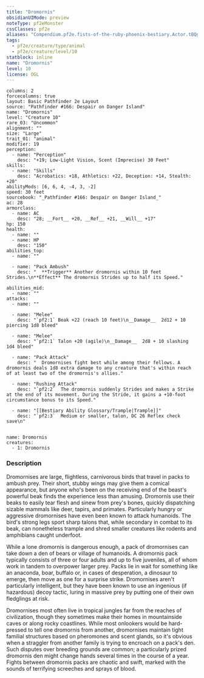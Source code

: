 ```yaml
---
title: "Dromornis"
obsidianUIMode: preview
noteType: pf2eMonster
cssClasses: pf2e
aliases: "Compendium.pf2e.fists-of-the-ruby-phoenix-bestiary.Actor.tBQgipDUVhamBNrZ" 
tags:
  - pf2e/creature/type/animal
  - pf2e/creature/level/10
statblock: inline
name: "Dromornis"
level: 10
license: OGL
---
```


```statblock
columns: 2
forcecolumns: true
layout: Basic Pathfinder 2e Layout
source: "Pathfinder #166: Despair on Danger Island"
name: "Dromornis"
level: "Creature 10"
rare_03: "Uncommon"
alignment: ""
size: "Large"
trait_01: "animal"
modifier: 19
perception:
  - name: "Perception"
    desc: "+19; Low-Light Vision, Scent (Imprecise) 30 Feet"
skills:
  - name: "Skills"
    desc: "Acrobatics: +18, Athletics: +22, Deception: +14, Stealth: +20"
abilityMods: [6, 6, 4, -4, 3, -2]
speed: 30 feet
sourcebook: "_Pathfinder #166: Despair on Danger Island_"
ac: 28
armorclass:
  - name: AC
    desc: "28; __Fort__ +20, __Ref__ +21, __Will__ +17"
hp: 150
health:
  - name: ""
  - name: HP
    desc: "150"
abilities_top:
  - name: ""

  - name: "Pack Ambush"
    desc: "  **Trigger** Another dromornis within 10 feet Strides.\n**Effect** The dromornis Strides up to half its Speed."

abilities_mid:
  - name: ""
attacks:
  - name: ""

  - name: "Melee"
    desc: "`pf2:1` Beak +22 (reach 10 feet)\n__Damage__  2d12 + 10 piercing 1d8 bleed"

  - name: "Melee"
    desc: "`pf2:1` Talon +20 (agile)\n__Damage__  2d8 + 10 slashing 1d4 bleed"

  - name: "Pack Attack"
    desc: "  Dromornises fight best while among their fellows. A dromornis deals 1d8 extra damage to any creature that's within reach of at least two of the dromornis's allies."

  - name: "Rushing Attack"
    desc: "`pf2:2`  The dromornis suddenly Strides and makes a Strike at the end of its movement. During the Stride, it gains a +10-foot circumstance bonus to its Speed."

  - name: "[[Bestiary Ability Glossary/Trample|Trample]]"
    desc: "`pf2:3`  Medium or smaller, talon, DC 26 Reflex check save\n"
 
```

```encounter-table
name: Dromornis
creatures:
  - 1: Dromornis
```


### Description
Dromornises are large, flightless, carnivorous birds that travel in packs to ambush prey. Their short, stubby wings may give them a comical appearance, but anyone who's been on the receiving end of the beast's powerful beak finds the experience less than amusing. Dromornis use their beaks to easily tear flesh and sinew from prey's bones, quickly dispatching sizable mammals like deer, tapirs, and primates. Particularly hungry or aggressive dromornises have even been known to attack humanoids. The bird's strong legs sport sharp talons that, while secondary in combat to its beak, can nonetheless trample and shred smaller creatures like rodents and amphibians caught underfoot.

While a lone dromornis is dangerous enough, a pack of dromornises can take down a den of bears or village of humanoids. A dromornis pack typically consists of three or four adults and up to five juveniles, all of whom work in tandem to overpower larger prey. Packs lie in wait for something like an anaconda, boar, buffalo or, in cases of desperation, a dinosaur to emerge, then move as one for a surprise strike. Dromornises aren't particularly intelligent, but they have been known to use an ingenious (if hazardous) decoy tactic, luring in massive prey by putting one of their own fledglings at risk.

Dromornises most often live in tropical jungles far from the reaches of civilization, though they sometimes make their homes in mountainside caves or along rocky coastlines. While most onlookers would be hard-pressed to tell one dromornis from another, dromornises maintain tight familial structures based on pheromones and scent glands, so it's obvious when a straggler from another family is trying to encroach on a pack's den. Such disputes over breeding grounds are common; a particularly prized dromornis den might change hands several times in the course of a year. Fights between dromornis packs are chaotic and swift, marked with the sounds of terrifying screeches and sprays of blood.
